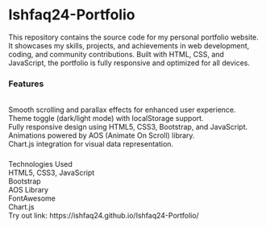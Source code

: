 # Ishfaq24-Portfolio
This repository contains the source code for my personal portfolio website. It showcases my skills, projects, and achievements in web development, coding, and community contributions. Built with HTML, CSS, and JavaScript, the portfolio is fully responsive and optimized for all devices.
<h3>Features</h3><br>
Smooth scrolling and parallax effects for enhanced user experience.<br>
Theme toggle (dark/light mode) with localStorage support.<br>
Fully responsive design using HTML5, CSS3, Bootstrap, and JavaScript.<br>
Animations powered by AOS (Animate On Scroll) library.<br>
Chart.js integration for visual data representation.<br>
<h3></h3>Technologies Used</h3><br>
HTML5, CSS3, JavaScript<br>
Bootstrap<br>
AOS Library<br>
FontAwesome<br>
Chart.js<br>
Try out link:
https://ishfaq24.github.io/Ishfaq24-Portfolio/
